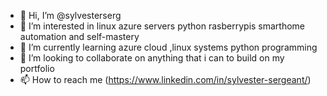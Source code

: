 - 👋 Hi, I’m @sylvesterserg
- 👀 I’m interested in linux azure servers python rasberrypis smarthome automation and self-mastery
- 🌱 I’m currently learning azure cloud ,linux systems python programming 
- 💞️ I’m looking to collaborate on anything that i can to build on my portfolio 
- 📫 How to reach me (https://www.linkedin.com/in/sylvester-sergeant/)

<!---
sylvesterserg/sylvesterserg is a ✨ special ✨ repository because its `README.md` (this file) appears on your GitHub profile.
You can click the Preview link to take a look at your changes.
--->
